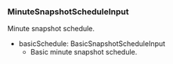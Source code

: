 ### MinuteSnapshotScheduleInput
Minute snapshot schedule.

- basicSchedule: BasicSnapshotScheduleInput
  - Basic minute snapshot schedule.
